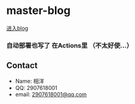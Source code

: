 # master-blog

[进入blog](https://blog.xyxsw.ltd)

### 自动部署也写了 在Actions里 （不太好使...）

## Contact
- Name: 相洋
- QQ: 2907618001
- email: 2907618001@qq.com
